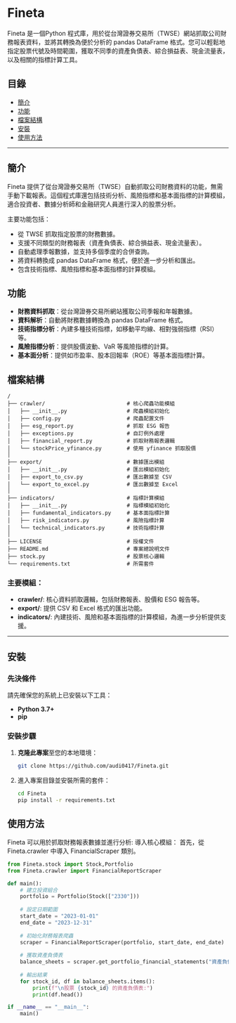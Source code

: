 # Fineta

Fineta 是一個Python 程式庫，用於從台灣證券交易所（TWSE）網站抓取公司財務報表資料，並將其轉換為便於分析的 pandas DataFrame 格式。您可以輕鬆地指定股票代號及時間範圍，獲取不同季的資產負債表、綜合損益表、現金流量表，以及相關的指標計算工具。


## 目錄

- [簡介](#簡介)
- [功能](#功能)
- [檔案結構](#檔案結構)
- [安裝](#安裝)
- [使用方法](#使用方法)


---

## 簡介

Fineta 提供了從台灣證券交易所（TWSE）自動抓取公司財務資料的功能，無需手動下載報表。這個程式庫還包括技術分析、風險指標和基本面指標的計算模組，適合投資者、數據分析師和金融研究人員進行深入的股票分析。

主要功能包括：
- 從 TWSE 抓取指定股票的財務數據。
- 支援不同類型的財務報表（資產負債表、綜合損益表、現金流量表）。
- 自動處理季報數據，並支持多個季度的合併查詢。
- 將資料轉換成 pandas DataFrame 格式，便於進一步分析和匯出。
- 包含技術指標、風險指標和基本面指標的計算模組。


## 功能

- **財務資料抓取**：從台灣證券交易所網站獲取公司季報和年報數據。
- **資料解析**：自動將財務數據轉換為 pandas DataFrame 格式。
- **技術指標分析**：內建多種技術指標，如移動平均線、相對強弱指標（RSI）等。
- **風險指標分析**：提供股價波動、VaR 等風險指標的計算。
- **基本面分析**：提供如市盈率、股本回報率（ROE）等基本面指標計算。


## 檔案結構

```plaintext
/
├── crawler/                          # 核心爬蟲功能模組
│   ├── __init__.py                   # 爬蟲模組初始化
│   ├── config.py                     # 爬蟲配置文件
│   ├── esg_report.py                 # 抓取 ESG 報告
│   ├── exceptions.py                 # 自訂例外處理
│   ├── financial_report.py           # 抓取財務報表邏輯
│   └── stockPrice_yfinance.py        # 使用 yfinance 抓取股價
│
├── export/                           # 數據匯出模組
│   ├── __init__.py                   # 匯出模組初始化
│   ├── export_to_csv.py              # 匯出數據至 CSV
│   └── export_to_excel.py            # 匯出數據至 Excel
│
├── indicators/                       # 指標計算模組
│   ├── __init__.py                   # 指標模組初始化
│   ├── fundamental_indicators.py     # 基本面指標計算
│   ├── risk_indicators.py            # 風險指標計算
│   └── technical_indicators.py       # 技術指標計算
│
├── LICENSE                           # 授權文件
├── README.md                         # 專案總說明文件
├── stock.py                          # 股票核心邏輯
└── requirements.txt                  # 所需套件
```

### 主要模組：

- **crawler/**: 核心資料抓取邏輯，包括財務報表、股價和 ESG 報告等。
- **export/**: 提供 CSV 和 Excel 格式的匯出功能。
- **indicators/**: 內建技術、風險和基本面指標的計算模組，為進一步分析提供支援。

---

## 安裝

### 先決條件
請先確保您的系統上已安裝以下工具：
- **Python 3.7+**
- **pip**

### 安裝步驟

1. **克隆此專案**至您的本地環境：
   ```bash
   git clone https://github.com/audi0417/Fineta.git
    ```
2. 進入專案目錄並安裝所需的套件：
   ```bash
   cd Fineta
   pip install -r requirements.txt
   ```

## 使用方法
Fineta 可以用於抓取財務報表數據並進行分析:
導入核心模組： 首先，從 Fineta.crawler 中導入 FinancialScraper 類別。
```python
from Fineta.stock import Stock,Portfolio
from Fineta.crawler import FinancialReportScraper

def main():
    # 建立投資組合
    portfolio = Portfolio(Stock(["2330"]))
    
    # 設定日期範圍
    start_date = "2023-01-01"
    end_date = "2023-12-31"
    
    # 初始化財務報表爬蟲
    scraper = FinancialReportScraper(portfolio, start_date, end_date)
    
    # 獲取資產負債表
    balance_sheets = scraper.get_portfolio_financial_statements("資產負債表")
    
    # 輸出結果
    for stock_id, df in balance_sheets.items():
        print(f"\n股票 {stock_id} 的資產負債表:")
        print(df.head())

if __name__ == "__main__":
    main()
```
